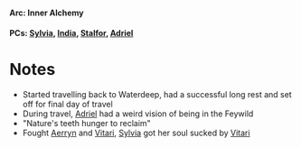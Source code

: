#### Arc: Inner Alchemy
#### PCs: [Sylvia](PCs/Past/Sylvia.md), [India](PCs/Current/India.md), [Stalfor](PCs/Current/Stalfor.md), [Adriel](PCs/Past/Adriel.md)

# Notes
- Started travelling back to Waterdeep, had a successful long rest and set off for final day of travel
- During travel, [Adriel](PCs/Past/Adriel.md) had a weird vision of being in the Feywild
- "Nature's teeth hunger to reclaim"
- Fought [Aerryn](Aerryn.md) and [Vitari](PCs/Past/Vitari.md), [Sylvia](PCs/Past/Sylvia.md) got her soul sucked by [Vitari](PCs/Past/Vitari.md)